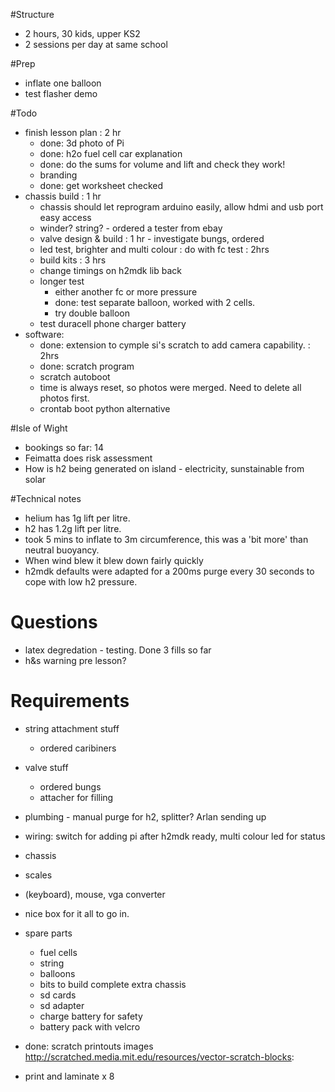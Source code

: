 #Structure

* 2 hours, 30 kids, upper KS2
* 2 sessions per day at same school

#Prep

* inflate one balloon
* test flasher demo

#Todo

* finish lesson plan : 2 hr
    * done: 3d photo of Pi
    * done: h2o fuel cell car explanation
    * done: do the sums for volume and lift and check they work!
    * branding
    * done: get worksheet checked
* chassis build : 1 hr
    * chassis should let reprogram arduino easily, allow hdmi and usb port easy access
    * winder? string? - ordered a tester from ebay
    * valve design & build : 1 hr - investigate bungs, ordered
    * led test, brighter and multi colour : do with fc test : 2hrs
    * build kits : 3 hrs
    * change timings on h2mdk lib back
    * longer test
        * either another fc or more pressure
        * done: test separate balloon, worked with 2 cells.
        * try double balloon
    * test duracell phone charger battery
* software:
    * done: extension to cymple si's scratch to add camera capability. : 2hrs
    * done: scratch program
    * scratch autoboot
    * time is always reset, so photos were merged. Need to delete all photos first.
    * crontab boot python alternative

#Isle of Wight

* bookings so far: 14
* Feimatta does risk assessment
* How is h2 being generated on island - electricity, sunstainable from solar

#Technical notes

* helium has 1g lift per litre.
* h2 has 1.2g lift per litre.
* took 5 mins to inflate to 3m circumference, this was a 'bit more' than neutral buoyancy. 
* When wind blew it blew down fairly quickly
* h2mdk defaults were adapted for a 200ms purge every 30 seconds to cope with low h2 pressure.

# Questions

* latex degredation - testing. Done 3 fills so far
* h&s warning pre lesson?

# Requirements 

* string attachment stuff
    * ordered caribiners
* valve stuff
    * ordered bungs
    * attacher for filling
* plumbing - manual purge for h2, splitter? Arlan sending up
* wiring: switch for adding pi after h2mdk ready, multi colour led for status
* chassis
* scales
* (keyboard), mouse, vga converter
* nice box for it all to go in.
* spare parts
    * fuel cells
    * string
    * balloons
    * bits to build complete extra chassis
    * sd cards
    * sd adapter
    * charge battery for safety
    * battery pack with velcro
    
* done: scratch printouts images http://scratched.media.mit.edu/resources/vector-scratch-blocks:
* print and laminate x 8



